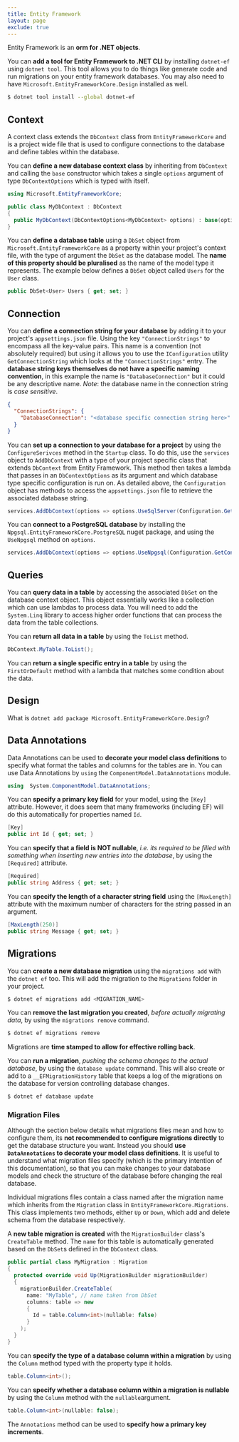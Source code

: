```yaml
---
title: Entity Framework
layout: page
exclude: true
---
```


Entity Framework is an **orm for .NET objects**.

You can **add a tool for Entity Framework to .NET CLI** by installing `dotnet-ef` using `dotnet tool`. This tool allows you to do things like generate code and run migrations on your entity framework databases. You may also need to have `Microsoft.EntityFrameworkCore.Design` installed as well.
```bash
$ dotnet tool install --global dotnet-ef
```

## Context

A context class extends the `DbContext` class from `EntityFrameworkCore` and is a project wide file that is used to configure connections to the database and define tables within the database.

You can **define a new database context class** by inheriting from `DbContext` and calling the `base` constructor which takes a single `options` argument of type `DbContextOptions` which is typed with itself.
```csharp
using Microsoft.EntityFrameworkCore;

public class MyDbContext : DbContext
{
  public MyDbContext(DbContextOptions<MyDbContext> options) : base(options) { ... }
}
```

You can **define a database table** using a `DbSet` object from `Microsoft.EntityFrameworkCore` as a property within your project's context file, with the type of argument the `DbSet` as the database model. The **name of this property should be pluralised** as the name of the model type it represents. The example below defines a `DbSet` object called `Users` for the `User` class.
```csharp
public DbSet<User> Users { get; set; }
```

## Connection

You can **define a connection string for your database** by adding it to your project's `appsettings.json` file. Using the key `"ConnectionStrings"` to encompass all the key-value pairs. This name is a convention (not absolutely required) but using it allows you to use the `IConfiguration` utility `GetConnectionString` which looks at the `"ConnectionStrings"` entry. The **database string keys themselves do not have a specific naming convention**, in this example the name is `"DatabaseConnection"` but it could be any descriptive name. *Note*: the database name in the connection string is *case sensitive*.
```json
{
  "ConnectionStrings": {
    "DatabaseConnection": "<database specific connection string here>"
  }
}
```

You can **set up a connection to your database for a project** by using the `ConfigureSerivces` method in the `Startup` class. To do this, use the `services` object to `AddDbContext` with a type of your project specific class that extends `DbContext` from Entity Framework. This method then takes a lambda that passes in an `DbContextOptions` as its argument and which database type specific configuration is run on. As detailed above, the `Configuration` object has methods to access the `appsettings.json` file to retrieve the associated database string.
```csharp
services.AddDbContext(options => options.UseSqlServer(Configuration.GetConnectionString("DatabaseName"));
```

You can **connect to a PostgreSQL database** by installing the `Npgsql.EntityFrameworkCore.PostgreSQL` nuget package, and using the `UseNpgsql` method on `options`.
```csharp
services.AddDbContext(options => options.UseNpgsql(Configuration.GetConnectionString("DatabaseName"));
```

## Queries

You can **query data in a table** by accessing the associated `DbSet` on the database context object. This object essentially works like a collection which can use lambdas to process data. You will need to add the `System.Linq` library to access higher order functions that can process the data from the table collections.

You can **return all data in a table** by using the `ToList` method.
```csharp
DbContext.MyTable.ToList();
```

You can **return a single specific entry in a table** by using the `FirstOrDefault` method with a lambda that matches some condition about the data.

## Design

What is `dotnet add package Microsoft.EntityFrameworkCore.Design`?

## Data Annotations

Data Annotations can be used to **decorate your model class definitions** to specify what format the tables and columns for the tables are in. You can use Data Annotations by `using` the `ComponentModel.DataAnnotations` module.
```csharp
using  System.ComponentModel.DataAnnotations;
```

You can **specify a primary key field** for your model, using the `[Key]` attribute. However, it does seem that many frameworks (including EF) will do this automatically for properties named `Id`.
```csharp
[Key]
public int Id { get; set; }
```

You can **specify that a field is NOT nullable**, *i.e. its required to be filled with something when inserting new entries into the database*, by using the `[Required]` attribute.
```csharp
[Required]
public string Address { get; set; }
```

You can **specify the length of a character string field** using the `[MaxLength]` attribute with the maximum number of characters for the string passed in an argument.
```csharp
[MaxLength(250)]
public string Message { get; set; }
```

## Migrations

You can **create a new database migration** using the `migrations add` with the `dotnet ef` too. This will add the migration to the `Migrations` folder in your project.
```bash
$ dotnet ef migrations add <MIGRATION_NAME>
```

You can **remove the last migration you created**, *before actually migrating data*, by using the `migrations remove` command.
```bash
$ dotnet ef migrations remove
```

Migrations are **time stamped to allow for effective rolling back**.

You can **run a migration**, *pushing the schema changes to the actual database*, by using the `database update` command. This will also create or add to a `__EFMigrationHistory` table that keeps a log of the migrations on the database for version controlling database changes.
```bash
$ dotnet ef database update
```

### Migration Files

Although the section below details what migrations files mean and how to configure them, its **not recommended to configure migrations directly** to get the database structure you want. Instead you should **use `DataAnnotations` to decorate your model class definitions**. It is useful to understand what migration files specify (which is the primary intention of this documentation), so that you can make changes to your database models and check the structure of the database before changing the real database.

Individual migrations files contain a class named after the migration name which inherits from the `Migration` class in `EntityFrameworkCore.Migrations`. This class implements two methods, either `Up` or `Down`, which add and delete schema from the database respectively.

A **new table migration is created** with the `MigrationBuilder` class's `CreateTable` method. The `name` for this table is automatically generated based on the `DbSet`s defined in the `DbContext` class.
```csharp
public partial class MyMigration : Migration
{
  protected override void Up(MigrationBuilder migrationBuilder)
  {
    migrationBuilder.CreateTable(
      name: "MyTable", // name taken from DbSet
      columns: table => new
      {
        Id = table.Column<int>(nullable: false)
      }
    );
  }
}
```

You can **specify the type of a database column within a migration** by using the `Column` method typed with the property type it holds.
```csharp
table.Column<int>();
```

You can **specify whether a database column within a migration is nullable** by using the `Column` method with the `nullable`argument.
```csharp
table.Column<int>(nullable: false);
```

The `Annotations` method can be used to **specify how a primary key increments**.
<!--stackedit_data:
eyJoaXN0b3J5IjpbMTEwNTIwMzE3Myw3MDU3MzYyNDIsMTY3OD
gxNDMwNywtMjIwMTU0NjU5LDE1NzA3NzQ5MiwtMTI0NzYzMTA2
OCwxOTAyMjM1MjA0LC03MzQyMDM5NjMsLTk3NzM5ODQyMywtNT
YyMjcxNTY1LC02NzA2Nzg1MDUsLTQ5MTQ5OTM3NiwxNjEwNTgw
MTgyXX0=
-->